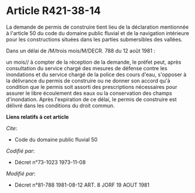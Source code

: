 # Article R421-38-14

La demande de permis de construire tient lieu de la déclaration mentionnée à l'article 50 du code du domaine public fluvial
et de la navigation intérieure pour les constructions situées dans les parties submersibles des vallées.

Dans un délai de /M/trois mois/M/DECR. 788 du 12 août 1981 :

un mois// à compter de la réception de la demande, le préfet peut, après consultation du service chargé des mesures de
défense contre les inondations et du service chargé de la police des cours d'eau, s'opposer à la délivrance du permis de
construire ou ne donner son accord qu'à condition que le permis soit assorti des prescriptions nécessaires pour assurer le
libre écoulement des eaux ou la conservation des champs d'inondation. Après l'expiration de ce délai, le permis de construire
est délivré dans les conditions du droit commun.

**Liens relatifs à cet article**

_Cite_:

  - Code du domaine public fluvial 50

_Codifié par_:

  - Décret n°73-1023 1973-11-08

_Modifié par_:

  - Décret n°81-788 1981-08-12 ART. 8 JORF 19 AOUT 1981
